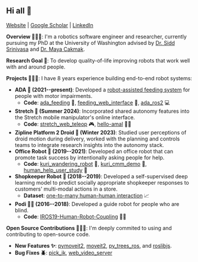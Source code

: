 ## Hi all 👋

[Website](https://amalnanavati.com/) | [Google Scholar](https://scholar.google.com/citations?user=68V-nNAAAAAJ&hl=en&oi=ao) | [LinkedIn](https://www.linkedin.com/in/amalnanavati/)

**Overview 👨🏽‍🎓**: I'm a robotics software engineer and researcher, currently pursuing my PhD at the University of Washington advised by [Dr. Sidd Srinivasa](https://goodrobot.ai/) and [Dr. Maya Cakmak](https://www.mayacakmak.io/home).

**Research Goal 🤖**: To develop quality-of-life improving robots that work well with and around people.

**Projects 🧑🏽‍💻**: I have 8 years experience building end-to-end robot systems:
- **ADA 🦾 (2021--present)**: Developed a [robot-assisted feeding system](https://robotfeeding.io/) for people with motor impairments.
    - **Code**: [ada_feeding](https://github.com/personalrobotics/ada_feeding) 🍝, [feeding_web_interface](https://github.com/personalrobotics/feeding_web_interface) 📱, [ada_ros2](https://github.com/personalrobotics/ada_ros2) 💻
- **Stretch 🤖 (Summer 2024)**: Incorporated shared autonomy features into the Stretch mobile manipulator's online interface.
    - **Code**: [stretch_web_teleop](https://github.com/hello-robot/stretch_web_teleop) 🎮, [hello-amal](https://github.com/hello-amal) 🧑🏽
- **Zipline Platform 2 Droid 🛬 (Winter 2023)**: Studied user perceptions of droid motion during delivery, worked with the planning and controls teams to integrate research insights into the autonomy stack.
- **Office Robot 🤖 (2019--2021)**: Developed an office robot that can promote task success by intentionally asking people for help.
    - **Code**: [kuri_wandering_robot](https://github.com/hcrlab/kuri_wandering_robot) 🛞, [kuri_cmm_demo](https://github.com/hcrlab/kuri_cmm_demo) 🧐, [human_help_user_study](https://github.com/amalnanavati/human_help_user_study) 🤝
- **Shopkeeper Robot 🏪 (2018--2019)**: Developed a self-supervised deep learning model to predict socially appropriate shopkeeper responses to customers' multi-modal actions in a store.
    - **Dataset**: [one-to-many human-human interaction](https://www.robot.soc.i.kyoto-u.ac.jp/en/research/dataset-one-to-many-human-human-interaction/) 📈
- **Podi 🧑‍🦯 (2016--2018)**: Developed a guide robot for people who are blind.
    - **Code**: [IROS19-Human-Robot-Coupling](https://github.com/CMU-TBD/IROS19-Human-Robot-Coupling) 🚶‍♀️

**Open Source Contributions 🧑🏽‍💻**: I'm deeply commited to using and contributing to open-source code.
- **New Features ✨**: [pymoveit2](https://github.com/AndrejOrsula/pymoveit2), [moveit2](https://github.com/moveit/moveit2), [py_trees_ros](https://github.com/splintered-reality/py_trees_ros), and [roslibjs](https://github.com/RobotWebTools/roslibjs).
- **Bug Fixes 🪲**: [pick_ik](https://github.com/PickNikRobotics/pick_ik), [web_video_server](https://github.com/RobotWebTools/web_video_server)

<!--
**amalnanavati/amalnanavati** is a ✨ _special_ ✨ repository because its `README.md` (this file) appears on your GitHub profile.

Here are some ideas to get you started:

- 🔭 I’m currently working on ...
- 🌱 I’m currently learning ...
- 👯 I’m looking to collaborate on ...
- 🤔 I’m looking for help with ...
- 💬 Ask me about ...
- 📫 How to reach me: ...
- 😄 Pronouns: ...
- ⚡ Fun fact: ...
-->
